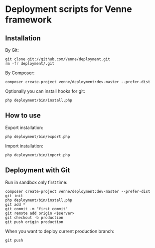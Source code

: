 Deployment scripts for Venne framework
======================================

Installation
------------

By Git:

	git clone git://github.com/Venne/deployment.git
	rm -fr deployment/.git

By Composer:

	composer create-project venne/deployment:dev-master --prefer-dist

Optionally you can install hooks for git:

	php deployment/bin/install.php


How to use
----------

Export installation:

	php deployment/bin/export.php

Import installation:

	php deployment/bin/import.php


Deployment with Git
-------------------

Run in sandbox only first time:

	composer create-project venne/deployment:dev-master --prefer-dist
	git init
	php deployment/bin/install.php
	git add *
	git commit -m "first commit"
	git remote add origin <$server>
	git checkout -b production
	git push origin production

When you want to deploy current production branch:

	git push
